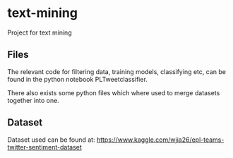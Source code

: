 # text-mining
Project for text mining


## Files
The relevant code for filtering data, training models, classifying etc, can be found in the python notebook PLTweetclassifier.

There also exists some python files which where used to merge datasets together into one. 

## Dataset
Dataset used can be found at: https://www.kaggle.com/wjia26/epl-teams-twitter-sentiment-dataset
